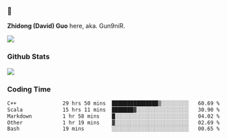### 👋 

**Zhidong (David) Guo** here, aka. Gun9niR.

![](https://komarev.com/ghpvc/?username=Gun9niR&label=Total+Views)

### Github Stats

<img src="https://github-readme-stats.vercel.app/api?username=Gun9niR&count_private=true&show_icons=true&theme=vue-dark&hide_title=true">

### Coding Time

<!--START_SECTION:waka-->

```txt
C++               29 hrs 50 mins  ███████████████▒░░░░░░░░░   60.69 %
Scala             15 hrs 11 mins  ███████▓░░░░░░░░░░░░░░░░░   30.90 %
Markdown          1 hr 58 mins    █░░░░░░░░░░░░░░░░░░░░░░░░   04.02 %
Other             1 hr 19 mins    ▓░░░░░░░░░░░░░░░░░░░░░░░░   02.69 %
Bash              19 mins         ░░░░░░░░░░░░░░░░░░░░░░░░░   00.65 %
```

<!--END_SECTION:waka-->
